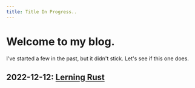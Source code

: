 ```yaml
---
title: Title In Progress..
---
```

# Welcome to my blog.
I've started a few in the past, but it didn't stick. Let's see if this one does.

## 2022-12-12: [Lerning Rust](_posts/2022-12-12-second.md)